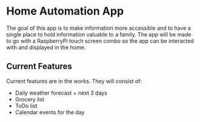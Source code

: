 # Home Automation App

The goal of this app is to make information more accessible and to have a single place to hold information valuable to a family. The app will be made to go with a RaspberryPi touch screen combo so the app can be interacted with and displayed in the home.

## Current Features

Current features are in the works. They will consist of:

* Daily weather forecast + next 3 days
* Grocery list
* ToDo list
* Calendar events for the day
